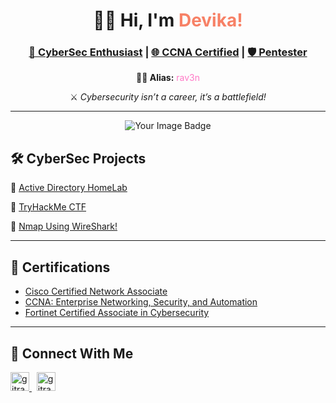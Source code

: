 <h1 align="center">👩‍💻 Hi, I'm <span style="color:#f78166;">Devika!</span></h1>

<h3 align="center">
  <a href="https://github.com/gitrav3n" target="_blank">🔐 CyberSec Enthusiast</a> |
  <a href="https://www.linkedin.com/in/therav3n/" target="_blank">🌐 CCNA Certified</a> |
  <a href="https://www.linkedin.com/in/therav3n/" target="_blank">🛡️ Pentester</a>
</h3>


<p align="center"><strong>🧛‍♀️ Alias:</strong> <span style="color:#ff79c6;">rav3n</span></p>
<p align="center">⚔️ <i>Cybersecurity isn’t a career, it’s a battlefield!</i></p>

---
<p align="center"><img src="https://tryhackme-badges.s3.amazonaws.com/therav3n.png" alt="Your Image Badge" /></p>

## 🛠️ CyberSec Projects

🔗 [Active Directory HomeLab](https://github.com/gitrav3n/AD-HomeLab)

🔗 [TryHackMe CTF](https://github.com/gitrav3n/TryHackMe-CTF)

🔗 [Nmap Using WireShark!](https://github.com/gitrav3n/Nmap-Wireshark)

---


## 🏅 Certifications

-  [Cisco Certified Network Associate](https://www.credly.com/badges/3a14183c-e45e-41de-b6a4-dd5096d160bc/linked_in_profile)
-  [CCNA: Enterprise Networking, Security, and Automation](https://www.credly.com/badges/dcaf0d99-1593-4c25-9a8b-436fb5d2c25a/linked_in_profile)
-  [Fortinet Certified Associate in Cybersecurity](https://training.fortinet.com/pluginfile.php/1/tool_certificate/issues/1751044373/9414463328DV.pdf)

---

## 📩 Connect With Me

<p>
  <a href="https://www.linkedin.com/in/therav3n/" target="_blank">
    <img alt="gitrav3n | LinkedIn" width="30px" src="https://cdn.jsdelivr.net/npm/simple-icons@v3/icons/linkedin.svg" />
  </a>
  &nbsp;
  <a href="https://www.instagram.com/dev.ka_s/" target="_blank">
    <img alt="gitrav3n | Instagram" width="30px" src="https://cdn.jsdelivr.net/npm/simple-icons@v3/icons/instagram.svg" />
  </a>
</p>

<br clear="all" />



<!--
**gitrav3n/gitrav3n** is a ✨ _special_ ✨ repository because its `README.md` (this file) appears on your GitHub profile.

Here are some ideas to get you started:

- 🔭 I’m currently working on ...
- 🌱 I’m currently learning ...
- 👯 I’m looking to collaborate on ...
- 🤔 I’m looking for help with ...
- 💬 Ask me about ...
- 📫 How to reach me: ...
- 😄 Pronouns: ...
- ⚡ Fun fact: ...
-->
